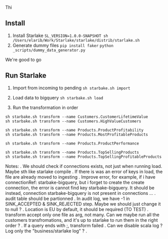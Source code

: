 Thi

## Install 

1. Install Starlake
    `SL_VERSION=1.0.0-SNAPSHOT sh /Users/elarib/Work/Starlake/starlake/distrib/starlake.sh`
2. Generate dummy files
   `pip install faker`
   `python _scripts/dummy_data_generator.py`

We're good to go


## Run Starlake 

1. Import from incoming to pending
`sh starbake.sh import`


2. Load data to bigquery
`sh starbake.sh load`

3. Run the transformation in order
```
sh starbake.sh transform --name Customers.CustomerLifetimeValue 
sh starbake.sh transform --name Customers.HighValueCustomers 

sh starbake.sh transform --name Products.ProductProfitability 
sh starbake.sh transform --name Products.MostProfitableProducts 

sh starbake.sh transform --name Products.ProductPerformance 

sh starbake.sh transform --name Products.TopSellingProducts 
sh starbake.sh transform --name Products.TopSellingProfitableProducts 
```






Notes:
. We should check if connections exists, not just when running load. Maybe sth like starlake compile
. If there is was an error of keys in load, the file are already moved to ingesting
. Improve error, for example, if i have connectionRef:  starbake-bigquery, but i forget to create the create connection, the error is cannot find key starbake-bigquery. It should be instead, connection starbake-bigquery is not present in connections ...
. audit table should be partionned
. In audit log, we have -1 in SINK_ACCEPTED & SINK_REJECTED step. Maybe we should just change it to null ?
. Location is EU by default, it should be required (TO TEST)
. transform accept only one file as arg, not many. Can we maybe run all the customers transfromations, and it's up to starlake to run them in the right order ?
. If a query ends with ;, transform failed
. Can we disable scala log ? Log only the "business/starlake log" ?
.

